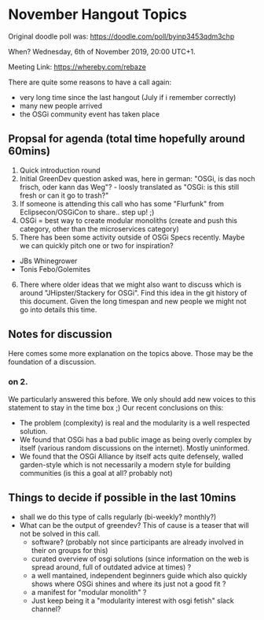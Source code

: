 # November Hangout Topics

Original doodle poll was: https://doodle.com/poll/byinp3453qdm3chp

When? Wednesday, 6th of November 2019, 20:00 UTC+1.

Meeting Link: https://whereby.com/rebaze

There are quite some reasons to have a call again:
- very long time since the last hangout (July if i remember correctly)
- many new people arrived
- the OSGi community event has taken place

## Propsal for agenda (total time hopefully around 60mins)

1. Quick introduction round
2. Initial GreenDev question asked was, here in german: "OSGi, is das noch frisch, oder kann das Weg"? - loosly translated as "OSGi: is this still fresh or can it go to trash?"
3. If someone is attending this call who has some "Flurfunk" from Eclipsecon/OSGiCon to share.. step up! ;)
4. OSGi = best way to create modular monoliths (create and push this category, other than the microservices category)
5. There has been some activity outside of OSGi Specs recently. Maybe we can quickly pitch one or two for inspiration?
- JBs Whinegrower
- Tonis Febo/Golemites
6. There where older ideas that we might also want to discuss which is around "JHipster/Stackery for OSGi". Find this idea in the git history of this document. Given the long timespan and new people we might not go into details this time.

##  Notes for discussion

Here comes some more explanation on the topics above. Those may be the foundation of a discussion.

### on 2.
We particularly answered this before. We only should add new voices to this statement to stay in the time box ;)
Our recent conclusions on this:
- The problem (complexity) is real and the modularity is a well respected solution.
- We found that OSGi has a bad public image as being overly complex by itself (various random discussions on the internet). Mostly uninformed.
- We found that the OSGi Alliance by itself acts quite defensely, walled garden-style which is not necessarily a modern style for building communities (is this a goal at all? probably not)

## Things to decide if possible in the last 10mins

- shall we do this type of calls regularly (bi-weekly? monthly?)
- What can be the output of greendev? This of cause is a teaser that will not be solved in this call.
  - software? (probably not since participants are already involved in their on groups for this)
  - curated overview of osgi solutions (since information on the web is spread around, full of outdated advice at times) ?
  - a well mantained, independent beginners guide which also quickly shows where OSGi shines and where its just not a good fit ?
  - a manifest for "modular monolith" ? 
  - Just keep being it a "modularity interest with osgi fetish" slack channel?
